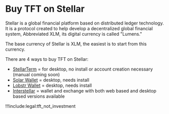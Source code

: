 # Buy TFT on Stellar

Stellar is a global financial platform based on distributed ledger technology. It is a protocol created to help develop a decentralized global financial system, Abbreviated XLM, its digital currency is called "Lumens."

The base currency of Stellar is XLM, the easiest is to start from this currency.

There are 4 ways to buy TFT on Stellar:

- [StellarTerm](https://stellarterm.com/) = for desktop, no install or account creation necessary (manual coming soon)
- [Solar Wallet](solar_wallet) = desktop, needs install
- [Lobstr Wallet](lobstr_wallet) = desktop, needs install
- [Interstellar](tft_interstellar) = wallet and exchange with both web based and desktop based versions available
<!-- - [StellarX](tft_stellarx) = web based, gives you a trading view (note: TFT is currently unavailable on StellarX, we have reached out to their team about relisting) -->

!!!include:legal:tft_not_investment 